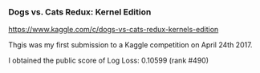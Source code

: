 ### Dogs vs. Cats Redux: Kernel Edition

https://www.kaggle.com/c/dogs-vs-cats-redux-kernels-edition

Thgis was my first submission to a Kaggle competition on April 24th 2017.

I obtained the public score of Log Loss: 0.10599 (rank #490)
